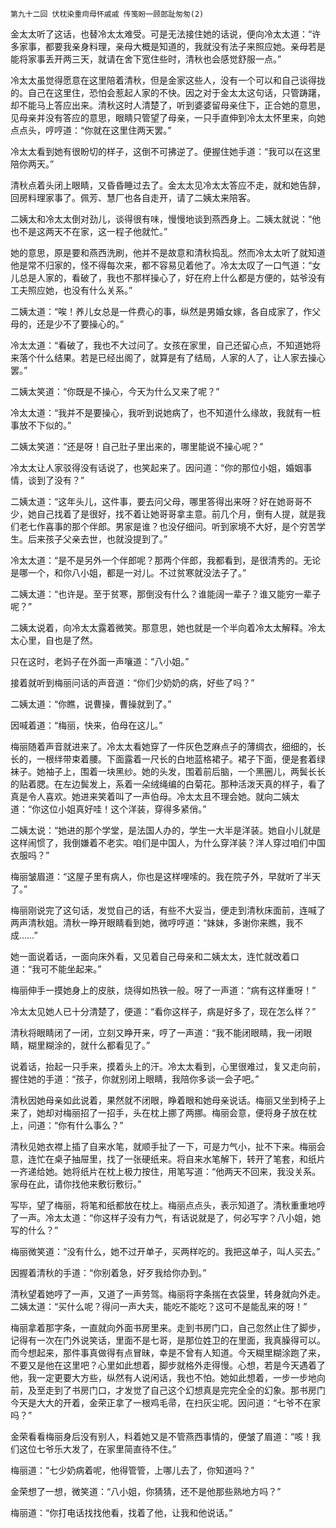     第九十二回 伏枕染重疴母怀戚戚 传笺盼一顾郎趾匆匆(2) 

   金太太听了这话，也替冷太太难受。可是无法接住她的话说，便向冷太太道：“许多家事，都要我亲身料理，亲母大概是知道的，我就没有法子来照应她。亲母若是能将家事丢开两三天，就请在舍下宽住些时，清秋也会感觉舒服一点。”

   冷太太虽觉得愿意在这里陪着清秋，但是金家这些人，没有一个可以和自己谈得拢的。自己在这里住，恐怕会惹起人家的不快。因之对于金太太这句话，只管踌躇，却不能马上答应出来。清秋这时人清楚了，听到婆婆留母亲住下，正合她的意思，见母亲并没有答应的意思，眼睛只管望了母亲，一只手直伸到冷太太怀里来，向她点点头，哼哼道：“你就在这里住两天罢。”

   冷太太看到她有很盼切的样子，这倒不可拂逆了。便握住她手道：“我可以在这里陪你两天。”

   清秋点着头闭上眼睛，又昏昏睡过去了。金太太见冷太太答应不走，就和她告辞，回房料理家事了。佩芳、慧厂也各自走开，请了二姨太来陪客。

   二姨太和冷太太倒对劲儿，谈得很有味，慢慢地谈到燕西身上。二姨太就说：“他也不是这两天不在家，这一程子他就忙。”

   她的意思，原是要和燕西洗刷，他并不是故意和清秋捣乱。然而冷太太听了就知道他是常不归家的，怪不得每次来，都不容易见着他了。冷太太叹了一口气道：“女儿总是人家的，看破了，我也不那样操心了，好在府上什么都是方便的，姑爷没有工夫照应她，也没有什么关系。”

   二姨太道：“唉！养儿女总是一件费心的事，纵然是男婚女嫁，各自成家了，作父母的，还是少不了要操心的。”

   冷太太道：“看破了，我也不大过问了。女孩在家里，自己还留心点，不知道她将来落个什么结果。若是已经出阁了，就算是有了结局，人家的人了，让人家去操心罢。”

   二姨太笑道：“你既是不操心，今天为什么又来了呢？”

   冷太太道：“我并不是要操心，我听到说她病了，也不知道什么缘故，我就有一桩事放不下似的。”

   二姨太笑道：“还是呀！自己肚子里出来的，哪里能说不操心呢？”

   冷太太让人家驳得没有话说了，也笑起来了。因问道：“你的那位小姐，婚姻事情，谈到了没有？”

   二姨太道：“这年头儿，这件事，要去问父母，哪里答得出来呀？好在她哥哥不少，她自己找着了是很好，找不着让她哥哥拿主意。前几个月，倒有人提，就是我们老七作喜事的那个伴郎。男家是谁？也没仔细问。听到家境不大好，是个穷苦学生。后来孩子父亲去世，也就没提到了。”

   冷太太道：“是不是另外一个伴郎呢？那两个伴郎，我都看到，是很清秀的。无论是哪一个，和你八小姐，都是一对儿。不过贫寒就没法子了。”

   二姨太道：“也许是。至于贫寒，那倒没有什么？谁能阔一辈子？谁又能穷一辈子呢？”

   二姨太说着，向冷太太露着微笑。那意思，她也就是一个半向着冷太太解释。冷太太心里，自也是了然。

   只在这时，老妈子在外面一声嚷道：“八小姐。”

   接着就听到梅丽问话的声音道：“你们少奶奶的病，好些了吗？”

   二姨太道：“你瞧，说曹操，曹操就到了。”

   因喊着道：“梅丽，快来，伯母在这儿。”

   梅丽随着声音就进来了。冷太太看她穿了一件灰色芝麻点子的薄绸衣，细细的，长长的，一根绊带束着腰。下面露着一尺长的白地蓝格裙子。裙子下面，便是套着绿袜子。她袖子上，围着一块黑纱。她的头发，围着前后脑，一个黑圈儿，两鬓长长的贴着腮。在左边鬓发上，系着一朵绒绳编的白菊花。那种活泼天真的样子，看了真是令人喜欢。她进来笑着叫了一声伯母。冷太太且不理会她。就向二姨太道：“你这位小姐真好哇！这个洋装，穿得多紧俏。”

   二姨太说：“她进的那个学堂，是法国人办的，学生一大半是洋装。她自小儿就是这样闹惯了，我倒嫌着不老实。咱们是中国人，为什么穿洋装？洋人穿过咱们中国衣服吗？”

   梅丽皱眉道：“这屋子里有病人，你也是这样哩嗦的。我在院子外，早就听了半天了。”

   梅丽刚说完了这句话，发觉自己的话，有些不大妥当，便走到清秋床面前，连喊了两声清秋姐。清秋一睁开眼睛看到她，微哼哼道：“妹妹，多谢你来瞧，我不成……”

   她一面说着话，一面向床外看，又见着自己母亲和二姨太太，连忙就改着口道：“我可不能坐起来。”

   梅丽伸手一摸她身上的皮肤，烧得如热铁一般。呀了一声道：“病有这样重呀！”

   冷太太见她人已十分清楚了，便道：“看你这样子，病是好多了，现在怎么样？”

   清秋将眼睛闭了一闭，立刻又睁开来，哼了一声道：“我不能闭眼睛，我一闭眼睛，糊里糊涂的，就什么都看见了。”

   说着话，抬起一只手来，摸着头上的汗。冷太太看到，心里很难过，复又走向前，握住她的手道：“孩子，你就别闭上眼睛，我陪你多谈一会子吧。”

   清秋因她母亲如此说着，果然就不闭眼，睁着眼和她母亲说话。梅丽又坐到椅子上来了，她却对梅丽招了一招手，头在枕上挪了两挪。梅丽会意，便将身子放在枕上，问道：“你有什么事么？”

   清秋见她衣襟上插了自来水笔，就顺手扯了一下，可是力气小，扯不下来。梅丽会意，连忙在桌子抽屉里，找了一张硬纸来。将自来水笔解下，转开了笔套，和纸片一齐递给她。她将纸片在枕上极力按住，用笔写道：“他两天不回来，我没关系。家母在此，请你找他来敷衍敷衍。”

   写毕，望了梅丽，将笔和纸都放在枕上。梅丽点点头，表示知道了。清秋重重地哼了一声。冷太太道：“你这样子没有力气，有话说就是了，何必写字？八小姐，她写的什么？”

   梅丽微笑道：“没有什么，她不过开单子，买两样吃的。我把这单子，叫人买去。”

   因握着清秋的手道：“你别着急，好歹我给你办到。”

   清秋望着她哼了一声，又道了一声劳驾。梅丽将字条揣在衣袋里，转身就向外走。二姨太道：“买什么呢？得问一声大夫，能吃不能吃？这可不是能乱来的呀！”

   梅丽拿着那字条，一直就向外面书房里来。走到书房门口，自己忽然止住了脚步，记得有一次在门外说笑话，里面不是七哥，是那位姓卫的在里面，我真臊得可以。而今想起来，那件事真做得有点冒昧，幸是不曾有人知道。今天糊里糊涂跑了来，不要又是他在这里吧？心里如此想着，脚步就格外走得慢。心想，若是今天遇着了他，我一定更要大方些，纵然有人说闲话，我也不怕。她如此想着，一步一步地向前，及至走到了书房门口，才发觉了自己这个幻想真是完完全全的幻象。那书房门今天是大大的开着，金荣正拿了一根鸡毛帚，在扫灰尘呢。因问道：“七爷不在家吗？”

   金荣看看梅丽身后没有别人，料着她又是不管燕西事情的，便皱了眉道：“咳！我们这位七爷乐大发了，在家里简直待不住。”

   梅丽道：“七少奶病着呢，他得管管，上哪儿去了，你知道吗？”

   金荣想了一想，微笑道：“八小姐，你猜猜，还不是他那些熟地方吗？”

   梅丽道：“你打电话找找他看，找着了他，让我和他说话。”

